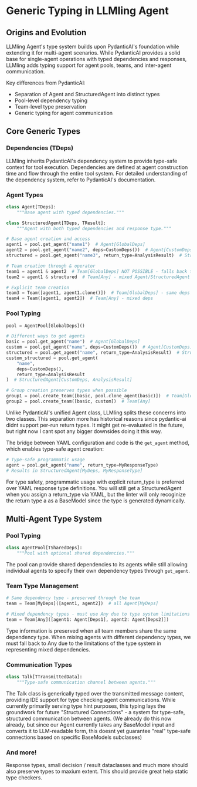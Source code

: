 # Generic Typing in LLMling Agent

## Origins and Evolution

LLMling Agent's type system builds upon PydanticAI's foundation while extending it for multi-agent scenarios.
While PydanticAI provides a solid base for single-agent operations with typed dependencies and responses,
LLMling adds typing support for agent pools, teams, and inter-agent communication.

Key differences from PydanticAI:

- Separation of Agent and StructuredAgent into distinct types
- Pool-level dependency typing
- Team-level type preservation
- Generic typing for agent communication

## Core Generic Types

### Dependencies (TDeps)
LLMling inherits PydanticAI's dependency system to provide type-safe context for tool execution.
Dependencies are defined at agent construction time and flow through the entire tool system.
For detailed understanding of the dependency system, refer to PydanticAI's documentation.

### Agent Types
```python
class Agent[TDeps]:
    """Base agent with typed dependencies."""

class StructuredAgent[TDeps, TResult]:
    """Agent with both typed dependencies and response type."""

# Base agent creation and access
agent1 = pool.get_agent("name1")  # Agent[GlobalDeps]
agent2 = pool.get_agent("name2", deps=CustomDeps())  # Agent[CustomDeps]
structured = pool.get_agent("name3", return_type=AnalysisResult)  # StructuredAgent[GlobalDeps, AnalysisResult]

# Team creation through & operator
team1 = agent1 & agent2  # Team[GlobalDeps] NOT POSSIBLE - falls back to Any
team2 = agent1 & structured  # Team[Any] - mixed Agent/StructuredAgent

# Explicit team creation
team3 = Team([agent1, agent1.clone()])  # Team[GlobalDeps] - same deps preserved
team4 = Team([agent1, agent2])  # Team[Any] - mixed deps
```

### Pool Typing
```python
pool = AgentPool[GlobalDeps]()

# Different ways to get agents
basic = pool.get_agent("name")  # Agent[GlobalDeps]
custom = pool.get_agent("name", deps=CustomDeps())  # Agent[CustomDeps]
structured = pool.get_agent("name", return_type=AnalysisResult)  # StructuredAgent[GlobalDeps, AnalysisResult]
custom_structured = pool.get_agent(
    "name",
    deps=CustomDeps(),
    return_type=AnalysisResult
)  # StructuredAgent[CustomDeps, AnalysisResult]

# Group creation preserves types when possible
group1 = pool.create_team([basic, pool.clone_agent(basic)])  # Team[GlobalDeps]
group2 = pool.create_team([basic, custom])  # Team[Any]
```

Unlike PydanticAI's unified Agent class, LLMling splits these concerns into two classes.
This separation more has historical reasons since pydantic-ai didnt support per-run return types.
It might get re-evaluated in the future, but right now I cant spot any bigger downsides doing it this way.

The bridge between YAML configuration and code is the `get_agent` method, which enables type-safe agent creation:

```python
# Type-safe programmatic usage
agent = pool.get_agent("name", return_type=MyResponseType)
# Results in StructuredAgent[MyDeps, MyResponseType]
```

For type safety, programmatic usage with explicit return_type is preferred over YAML response type definitions.
You will still get a StructuredAgent when you assign a return_type via YAML, but the linter will only recoginize the return type a as
a BaseModel since the type is generated dynamically.

## Multi-Agent Type System

### Pool Typing
```python
class AgentPool[TSharedDeps]:
    """Pool with optional shared dependencies."""
```
The pool can provide shared dependencies to its agents while still allowing individual agents to specify their own dependency types through `get_agent`.

### Team Type Management
```python
# Same dependency type - preserved through the team
team = Team[MyDeps]([agent1, agent2])  # all Agent[MyDeps]

# Mixed dependency types - must use Any due to type system limitations
team = Team[Any]([agent1: Agent[Deps1], agent2: Agent[Deps2]])
```

Type information is preserved when all team members share the same dependency type. When mixing agents with different dependency types,
we must fall back to Any due to the limitations of the type system in representing mixed dependencies.

### Communication Types
```python
class Talk[TTransmittedData]:
    """Type-safe communication channel between agents."""
```

The Talk class is generically typed over the transmitted message content, providing IDE support for type checking agent communications.
While currently primarily serving type hint purposes, this typing lays the groundwork for future "Structured Connections" - a system for type-safe,
structured communication between agents. (We already do this now already, but since our Agent currently takes any BaseModel input and converts it to LLM-readable form,
this doesnt yet guarantee "real" type-safe connections based on specific BaseModels subclasses)


### And more!
Response types, small decision / result dataclasses and much more should also preserve types to maxium extent.
This should provide great help static type checkers.
